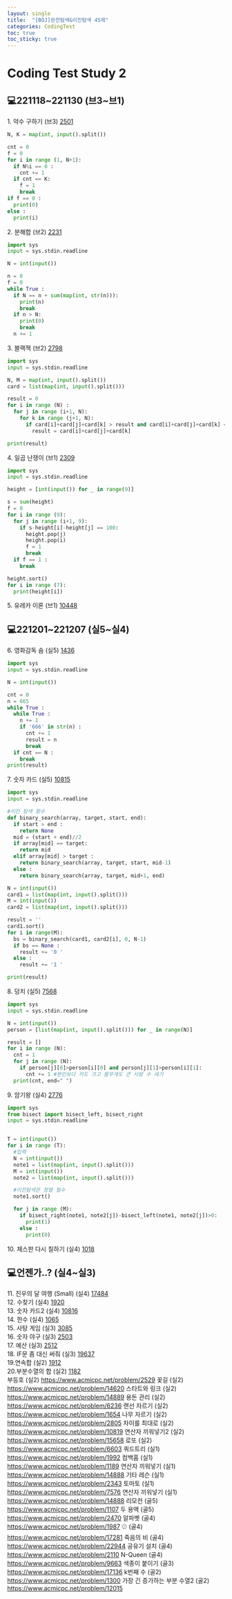 ```yaml
---
layout: single
title:  "[BOJ]완전탐색&이진탐색 45제"
categories: CodingTest
toc: true
toc_sticky: true
---
```


# Coding Test Study 2

## 💻221118~221130 (브3~브1)
1\. 약수 구하기 (브3)
[2501](https://www.acmicpc.net/problem/2501)  
```python
N, K = map(int, input().split())

cnt = 0
f = 0
for i in range (1, N+1):
  if N%i == 0 :
    cnt += 1
  if cnt == K:
    f = 1
    break
if f == 0 :
  print(0)
else :
  print(i)
```

2\. 분해합 (브2)
[2231](https://www.acmicpc.net/problem/2231)  
```python
import sys
input = sys.stdin.readline

N = int(input())

n = 0
f = 0
while True :
  if N == n + sum(map(int, str(n))):
    print(n)
    break
  if n > N:
    print(0)
    break
  n += 1
```

3\. 블랙잭 (브2)
[2798](https://www.acmicpc.net/problem/2798)  
```python
import sys
input = sys.stdin.readline

N, M = map(int, input().split())
card = list(map(int, input().split()))

result = 0
for i in range (N) :
  for j in range (i+1, N):
    for k in range (j+1, N):
      if card[i]+card[j]+card[k] > result and card[i]+card[j]+card[k] <= M : #카드 세개의 합이 최댓값이면서 M보단 작을 때
        result = card[i]+card[j]+card[k]

print(result)
```

4\. 일곱 난쟁이 (브1)
[2309](https://www.acmicpc.net/problem/2309) 
```python
import sys
input = sys.stdin.readline

height = [int(input()) for _ in range(9)]

s = sum(height)
f = 0
for i in range (9):
  for j in range (i+1, 9):
    if s-height[i]-height[j] == 100:
      height.pop(j)
      height.pop(i)
      f = 1
      break
  if f == 1 :
    break

height.sort()
for i in range (7):
  print(height[i])
```

5\. 유레카 이론 (브1)
[10448](https://www.acmicpc.net/problem/10448)  

## 💻221201~221207 (실5~실4)
6\. 영화감독 숌 (실5)
[1436](https://www.acmicpc.net/problem/1436)  
```python
import sys
input = sys.stdin.readline

N = int(input())

cnt = 0
n = 665
while True :
  while True :
    n += 1
    if '666' in str(n) :
      cnt += 1
      result = n
      break
  if cnt == N :
    break
print(result)
```
7\. 숫자 카드 (실5)
[10815](https://www.acmicpc.net/problem/10815)  
```python
import sys
input = sys.stdin.readline

#이진 탐색 함수
def binary_search(array, target, start, end):
  if start > end :
    return None
  mid = (start + end)//2
  if array[mid] == target:
    return mid
  elif array[mid] > target :
    return binary_search(array, target, start, mid-1)
  else :
    return binary_search(array, target, mid+1, end)

N = int(input())
card1 = list(map(int, input().split()))
M = int(input())
card2 = list(map(int, input().split()))

result = ''
card1.sort()
for i in range(M):
  bs = binary_search(card1, card2[i], 0, N-1)
  if bs == None :
    result += '0 '
  else :
    result += '1 '

print(result)
```
  
8\. 덩치 (실5)
[7568](https://www.acmicpc.net/problem/7568)  
```python
import sys
input = sys.stdin.readline

N = int(input())
person = [list(map(int, input().split())) for _ in range(N)]

result = []
for i in range (N):
  cnt = 1
  for j in range (N):
    if person[j][0]>person[i][0] and person[j][1]>person[i][1]: 
      cnt += 1 #본인보다 키도 크고 몸무게도 큰 사람 수 세기
  print(cnt, end=" ")
```
9\. 암기왕 (실4)
[2776](https://www.acmicpc.net/problem/2776)
```python
import sys
from bisect import bisect_left, bisect_right
input = sys.stdin.readline


T = int(input())
for i in range (T):
  #입력
  N = int(input())
  note1 = list(map(int, input().split()))
  M = int(input())
  note2 = list(map(int, input().split()))

  #이진탐색은 정렬 필수
  note1.sort()

  for j in range (M):
    if bisect_right(note1, note2[j])-bisect_left(note1, note2[j])>0: 
      print(1)
    else :
      print(0)
```

10\. 체스판 다시 칠하기 (실4)
[1018](https://www.acmicpc.net/problem/1018)  

## 💻언젠가..? (실4~실3)
11\. 진우의 달 여행 (Small) (실4)
[17484](https://www.acmicpc.net/problem/17484)  
12\. 수찾기 (실4)
[1920](https://www.acmicpc.net/problem/1920)  
13\. 숫자 카드2 (실4)
[10816](https://www.acmicpc.net/problem/10816)  
14\. 한수 (실4)
[1065](https://www.acmicpc.net/problem/1065)  
15\. 사탕 게임 (실3)
[3085](https://www.acmicpc.net/problem/3085)  
16\. 숫자 야구 (실3)
[2503](https://www.acmicpc.net/problem/2503)  
17\. 예산 (실3)
[2512](https://www.acmicpc.net/problem/2512)  
18\. IF문 좀 대신 써줘 (실3)
[19637](https://www.acmicpc.net/problem/19637)  
19\.연속합 (실2)
[1912](https://www.acmicpc.net/problem/1912)  
20\.부분수열의 합 (실2)
[1182](https://www.acmicpc.net/problem/1182)  
부등호 (실2)
https://www.acmicpc.net/problem/2529
꽃길 (실2)
https://www.acmicpc.net/problem/14620
스타트와 링크 (실2)
https://www.acmicpc.net/problem/14889
용돈 관리 (실2)
https://www.acmicpc.net/problem/6236
랜선 자르기 (실2)
https://www.acmicpc.net/problem/1654
나무 자르기 (실2)
https://www.acmicpc.net/problem/2805
차이를 최대로 (실2)
https://www.acmicpc.net/problem/10819
연산자 끼워넣기2 (실2)
https://www.acmicpc.net/problem/15658
로또 (실2)
https://www.acmicpc.net/problem/6603
쿼드트리 (실1)
https://www.acmicpc.net/problem/1992
컴백홈 (실1)
https://www.acmicpc.net/problem/1189
연산자 끼워넣기 (실1)
https://www.acmicpc.net/problem/14888
기타 레슨 (실1)
https://www.acmicpc.net/problem/2343
토마토 (실1)
https://www.acmicpc.net/problem/7576
연산자 끼워넣기 (실1)
https://www.acmicpc.net/problem/14888
리모컨 (골5)
https://www.acmicpc.net/problem/1107
두 용액 (골5)
https://www.acmicpc.net/problem/2470
알파벳 (골4)
https://www.acmicpc.net/problem/1987
⚾ (골4)
https://www.acmicpc.net/problem/17281
죽음의 비 (골4)
https://www.acmicpc.net/problem/22944
공유기 설치 (골4)
https://www.acmicpc.net/problem/2110
N-Queen (골4)
https://www.acmicpc.net/problem/9663
색종이 붙이기 (골3)
https://www.acmicpc.net/problem/17136
k번째 수 (골2)
https://www.acmicpc.net/problem/1300
가장 긴 증가하는 부분 수열2 (골2)
https://www.acmicpc.net/problem/12015